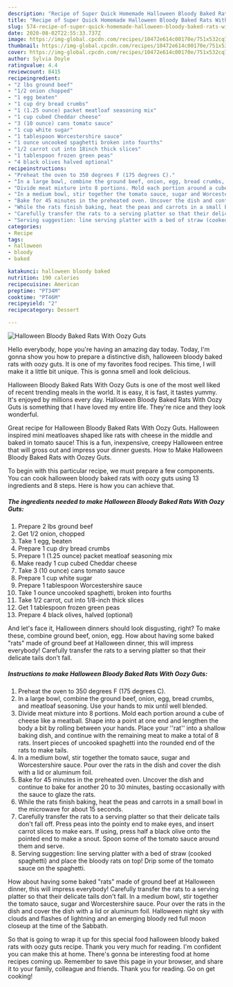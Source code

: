 ```yaml
---
description: "Recipe of Super Quick Homemade Halloween Bloody Baked Rats With Oozy Guts"
title: "Recipe of Super Quick Homemade Halloween Bloody Baked Rats With Oozy Guts"
slug: 574-recipe-of-super-quick-homemade-halloween-bloody-baked-rats-with-oozy-guts
date: 2020-08-02T22:55:33.737Z
image: https://img-global.cpcdn.com/recipes/10472e614c00170e/751x532cq70/halloween-bloody-baked-rats-with-oozy-guts-recipe-main-photo.jpg
thumbnail: https://img-global.cpcdn.com/recipes/10472e614c00170e/751x532cq70/halloween-bloody-baked-rats-with-oozy-guts-recipe-main-photo.jpg
cover: https://img-global.cpcdn.com/recipes/10472e614c00170e/751x532cq70/halloween-bloody-baked-rats-with-oozy-guts-recipe-main-photo.jpg
author: Sylvia Doyle
ratingvalue: 4.4
reviewcount: 8415
recipeingredient:
- "2 lbs ground beef"
- "1/2 onion chopped"
- "1 egg beaten"
- "1 cup dry bread crumbs"
- "1 (1.25 ounce) packet meatloaf seasoning mix"
- "1 cup cubed Cheddar cheese"
- "3 (10 ounce) cans tomato sauce"
- "1 cup white sugar"
- "1 tablespoon Worcestershire sauce"
- "1 ounce uncooked spaghetti broken into fourths"
- "1/2 carrot cut into 18inch thick slices"
- "1 tablespoon frozen green peas"
- "4 black olives halved optional"
recipeinstructions:
- "Preheat the oven to 350 degrees F (175 degrees C)."
- "In a large bowl, combine the ground beef, onion, egg, bread crumbs, and meatloaf seasoning. Use your hands to mix until well blended."
- "Divide meat mixture into 8 portions. Mold each portion around a cube of cheese like a meatball. Shape into a point at one end and lengthen the body a bit by rolling between your hands. Place your &#39;&#39;rat&#39;&#39; into a shallow baking dish, and continue with the remaining meat to make a total of 8 rats. Insert pieces of uncooked spaghetti into the rounded end of the rats to make tails."
- "In a medium bowl, stir together the tomato sauce, sugar and Worcestershire sauce. Pour over the rats in the dish and cover the dish with a lid or aluminum foil."
- "Bake for 45 minutes in the preheated oven. Uncover the dish and continue to bake for another 20 to 30 minutes, basting occasionally with the sauce to glaze the rats."
- "While the rats finish baking, heat the peas and carrots in a small bowl in the microwave for about 15 seconds."
- "Carefully transfer the rats to a serving platter so that their delicate tails don&#39;t fall off. Press peas into the pointy end to make eyes, and insert carrot slices to make ears. If using, press half a black olive onto the pointed end to make a snout. Spoon some of the tomato sauce around them and serve."
- "Serving suggestion: line serving platter with a bed of straw (cooked spaghetti) and place the bloody rats on top! Drip some of the tomato sauce on the spaghetti."
categories:
- Recipe
tags:
- halloween
- bloody
- baked

katakunci: halloween bloody baked 
nutrition: 190 calories
recipecuisine: American
preptime: "PT34M"
cooktime: "PT46M"
recipeyield: "2"
recipecategory: Dessert

---
```



![Halloween Bloody Baked Rats With Oozy Guts](https://img-global.cpcdn.com/recipes/10472e614c00170e/751x532cq70/halloween-bloody-baked-rats-with-oozy-guts-recipe-main-photo.jpg)

Hello everybody, hope you're having an amazing day today. Today, I'm gonna show you how to prepare a distinctive dish, halloween bloody baked rats with oozy guts. It is one of my favorites food recipes. This time, I will make it a little bit unique. This is gonna smell and look delicious.

Halloween Bloody Baked Rats With Oozy Guts is one of the most well liked of recent trending meals in the world. It is easy, it is fast, it tastes yummy. It's enjoyed by millions every day. Halloween Bloody Baked Rats With Oozy Guts is something that I have loved my entire life. They're nice and they look wonderful.

Great recipe for Halloween Bloody Baked Rats With Oozy Guts. Halloween inspired mini meatloaves shaped like rats with cheese in the middle and baked in tomato sauce! This is a fun, inexpensive, creepy Halloween entree that will gross out and impress your dinner guests. How to Make Halloween Bloody Baked Rats with Oozey Guts.


To begin with this particular recipe, we must prepare a few components. You can cook halloween bloody baked rats with oozy guts using 13 ingredients and 8 steps. Here is how you can achieve that.

<!--inarticleads1-->

##### The ingredients needed to make Halloween Bloody Baked Rats With Oozy Guts:

1. Prepare 2 lbs ground beef
1. Get 1/2 onion, chopped
1. Take 1 egg, beaten
1. Prepare 1 cup dry bread crumbs
1. Prepare 1 (1.25 ounce) packet meatloaf seasoning mix
1. Make ready 1 cup cubed Cheddar cheese
1. Take 3 (10 ounce) cans tomato sauce
1. Prepare 1 cup white sugar
1. Prepare 1 tablespoon Worcestershire sauce
1. Take 1 ounce uncooked spaghetti, broken into fourths
1. Take 1/2 carrot, cut into 1/8-inch thick slices
1. Get 1 tablespoon frozen green peas
1. Prepare 4 black olives, halved (optional)


And let&#39;s face it, Halloween dinners should look disgusting, right? To make these, combine ground beef, onion, egg. How about having some baked &#34;rats&#34; made of ground beef at Halloween dinner, this will impress everybody! Carefully transfer the rats to a serving platter so that their delicate tails don&#39;t fall. 

<!--inarticleads2-->

##### Instructions to make Halloween Bloody Baked Rats With Oozy Guts:

1. Preheat the oven to 350 degrees F (175 degrees C).
1. In a large bowl, combine the ground beef, onion, egg, bread crumbs, and meatloaf seasoning. Use your hands to mix until well blended.
1. Divide meat mixture into 8 portions. Mold each portion around a cube of cheese like a meatball. Shape into a point at one end and lengthen the body a bit by rolling between your hands. Place your &#39;&#39;rat&#39;&#39; into a shallow baking dish, and continue with the remaining meat to make a total of 8 rats. Insert pieces of uncooked spaghetti into the rounded end of the rats to make tails.
1. In a medium bowl, stir together the tomato sauce, sugar and Worcestershire sauce. Pour over the rats in the dish and cover the dish with a lid or aluminum foil.
1. Bake for 45 minutes in the preheated oven. Uncover the dish and continue to bake for another 20 to 30 minutes, basting occasionally with the sauce to glaze the rats.
1. While the rats finish baking, heat the peas and carrots in a small bowl in the microwave for about 15 seconds.
1. Carefully transfer the rats to a serving platter so that their delicate tails don&#39;t fall off. Press peas into the pointy end to make eyes, and insert carrot slices to make ears. If using, press half a black olive onto the pointed end to make a snout. Spoon some of the tomato sauce around them and serve.
1. Serving suggestion: line serving platter with a bed of straw (cooked spaghetti) and place the bloody rats on top! Drip some of the tomato sauce on the spaghetti.


How about having some baked &#34;rats&#34; made of ground beef at Halloween dinner, this will impress everybody! Carefully transfer the rats to a serving platter so that their delicate tails don&#39;t fall. In a medium bowl, stir together the tomato sauce, sugar and Worcestershire sauce. Pour over the rats in the dish and cover the dish with a lid or aluminum foil. Halloween night sky with clouds and flashes of lightning and an emerging bloody red full moon closeup at the time of the Sabbath. 

So that is going to wrap it up for this special food halloween bloody baked rats with oozy guts recipe. Thank you very much for reading. I'm confident you can make this at home. There's gonna be interesting food at home recipes coming up. Remember to save this page in your browser, and share it to your family, colleague and friends. Thank you for reading. Go on get cooking!
